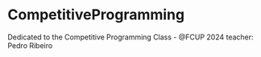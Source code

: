 # CompetitiveProgramming
Dedicated to the Competitive Programming Class - @FCUP 2024 
teacher: Pedro Ribeiro
